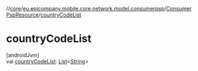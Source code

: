 //[core](../../../index.md)/[eu.epicompany.mobile.core.network.model.consumerpsp](../index.md)/[ConsumerPspResource](index.md)/[countryCodeList](country-code-list.md)

# countryCodeList

[androidJvm]\
val [countryCodeList](country-code-list.md): [List](https://kotlinlang.org/api/latest/jvm/stdlib/kotlin.collections/-list/index.html)&lt;[String](https://kotlinlang.org/api/latest/jvm/stdlib/kotlin/-string/index.html)&gt;
